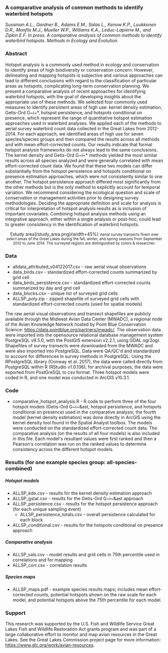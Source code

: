 ### A comparative analysis of common methods to identify waterbird hotspots

*Sussman A.L., Gardner B., Adams E.M., Salas L., Kenow K.P., Luukkonen D.R., Monfils M.J., Mueller W.P., Williams K.A., Leduc-Lapierre M., and Zipkin E.F. In press. A comparative analysis of common methods to identify waterbird hotspots. Methods in Ecology and Evolution.*

### Abstract
Hotspot analysis is a commonly used method in ecology and conservation to identify areas of high biodiversity or conservation concern. However, delineating and mapping hotspots is subjective and various approaches can lead to different conclusions with regard to the classification of particular areas as hotspots, complicating long-term conservation planning. We present a comparative analysis of recent approaches for identifying waterbird hotspots, with the goal of developing insights about the appropriate use of these methods. We selected four commonly used measures to identify persistent areas of high use: kernel density estimation, Getis-Ord G~i~&ast;, hotspot persistence, and hotspots conditional on presence, which represent the range of quantitative hotspot estimation approaches used in waterbird analyses. We applied each of the methods to aerial survey waterbird count data collected in the Great Lakes from 2012-2014. For each approach, we identified areas of high use for seven species/species groups and then compared the results across all methods and with mean effort-corrected counts. Our results indicate that formal hotspot analysis frameworks do not always lead to the same conclusions. The kernel density and Getis-Ord G~i~&ast; methods yielded the most similar results across all species analyzed and were generally correlated with mean effort-corrected count data. We found that these two models can differ substantially from the hotspot persistence and hotspots conditional on presence estimation approaches, which were not consistently similar to one another. The hotspot persistence approach differed most significantly from the other methods but is the only method to explicitly account for temporal variation. We recommend considering the ecological question and scale of conservation or management activities prior to designing survey methodologies. Deciding the appropriate definition and scale for analysis is critical for interpretation of hotspot analysis results as is inclusion of important covariates. Combining hotspot analysis methods using an integrative approach, either within a single analysis or post-hoc, could lead to greater consistency in the identification of waterbird hotspots.

<center>![study area](study_area.png){width=45%}  
<small>Aerial survey transects flown over select areas of the Great Lakes  
during the fall, winter, and spring seasons from September 2012 to  
June 2014. The surveyed regions are distinguished by colors & researcher.</small>
</center>

### Data
* alldata_attributed_v04122017.csv - raw aerial visual observations
* data_birds.csv - standardized effort-corrected counts summarized by grid cell
* data_birds_persistence.csv - standardized effort-corrected counts summarized by day and grid cell
* data_blocks.csv - unique list of surveyed grid cells
* ALLSP_poly.zip - zipped shapefile of surveyed grid cells with standardized effort-corrected counts (used for spatial models)

The raw aerial visual observations and transect shapefiles are publicly available through the Midwest Avian Data Center (MWADC), a regional node of the Avian Knowledge Network hosted by Point Blue Conservation Science: https://data.pointblue.org/partners/mwadc/. The observation data were imported into the opensource relational database management system PostgreSQL v9.5.0, with the PostGIS extension v2.2.1, using GDAL ogr2ogr. Shapefiles of survey transects were downloaded from the MWADC and were also imported into PostgreSQL. Data were QA/QC'd and standardized to account for differences in survey methods in PostgreSQL. Using the RPostgreSQL library (Conway et al. 2017), the data were called directly from PostgreSQL within R (RStudio v1.0.136); for archival purposes, the data were exported from PostGreSQL to csv format. Three hotspot models were coded in R, and one model was conducted in ArcGIS v10.3.1.

### Code
* comparative_hotspot_analysis.R - R code to perform three of the four hotspot models (Getis-Ord G~i~&ast, hotspot persistence, and hotspots conditional on presence) used in the comparative analysis; the fourth model (kernel density estimation) was done directly in ArcGIS using the kernel density tool found in the Spatial Analyst toolbox. The models were conducted on the standardized effort-corrected count data. The comparative analysis (on the results of all four models) is also included in this file. Each model's resultant values were first ranked and then a Pearson's correlation was run on the ranked values to determine consistency across the different hotspot models.

### Results (for one example species group: all-species-combined)
##### Hotspot models
* ALLSP_kde.csv - results for the kernel density estimation approach
* ALLSP_gstat.csv - results for the Getis-Ord G~i~&ast approach
* ALLSP_persistence.csv - results for the hotspot persistence approach (for each unique sampling event)
    + ALLSP_persistence_totals.csv - overall persistence calculated for each block
* ALLSP_conditional.csv - results for the hotspots conditional on presence approach

##### Comparative analysis
* ALLSP_vals.csv - model results and grid cells in 75th percentile used in correlations and for mapping
* ALLSP_corr.csv - correlation results

##### Species maps
* ALLSP_maps.pdf - example species results maps; includes mean effort-corrected counts, potential hotspots shown on the raw scale for each model, and potential hotspots above the 75th percentile for each model.

### Support
This research was supported by the U.S. Fish and Wildlife Service Great Lakes Fish and
Wildlife Restoration Act grants program and was part of a large collaborative effort to monitor and map avian resources
in the Great Lakes. See the Great Lakes Commission project page for more information: https://www.glc.org/work/avian-resources.